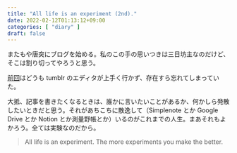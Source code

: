 ```yaml
---
title: "All life is an experiment (2nd)."
date: 2022-02-12T01:13:12+09:00
categories: [ "diary" ]
draft: false
---
```


またもや唐突にブログを始める。私のこの手の思いつきは三日坊主なのだけど、そこは割り切ってやろうと思う。

<!--more-->

[前回](https://nekogoro.tumblr.com/post/648280415627526145/all-life-is-an-experiment)はどうも tumblr のエディタが上手く行かず、存在すら忘れてしまっていた。

大抵、記事を書きたくなるときは、誰かに言いたいことがあるか、何かしら発散したいときだと思う。それがあちこちに散逸して（Simplenote とか Google Drive とか Notion とか測量野帳とか）いるのがこれまでの人生。まあそれもよかろう。全ては実験なのだから。

> All life is an experiment. The more experiments you make the better.
